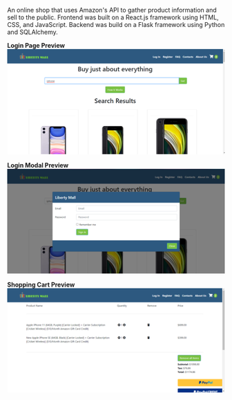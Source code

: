 An online shop that uses Amazon's API to gather product information and sell to the public. Frontend was built on a
React.js framework using HTML, CSS, and JavaScript. Backend was build on a Flask framework using Python and
SQLAlchemy.

**Login Page Preview**
![](images/loginPage.png)

**Login Modal Preview**
![](images/loginModal.png)

**Shopping Cart Preview**
![](images/cart.png)
